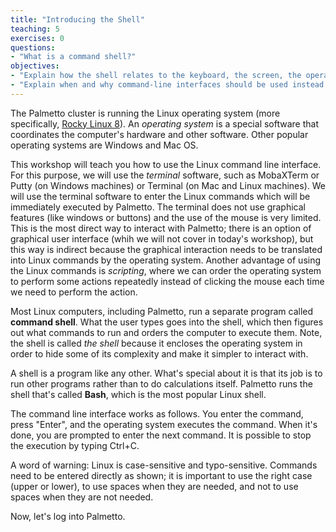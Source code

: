 ```yaml
---
title: "Introducing the Shell"
teaching: 5
exercises: 0
questions:
- "What is a command shell?"
objectives:
- "Explain how the shell relates to the keyboard, the screen, the operating system, and users' programs."
- "Explain when and why command-line interfaces should be used instead of graphical interfaces."
---
```




The Palmetto cluster is running the Linux operating system (more specifically, [Rocky Linux 8](https://rockylinux.org/)). An *operating system* is a special software that coordinates the computer's hardware and other software. Other popular operating systems are Windows and Mac OS. 

This workshop will teach you how to use the Linux command line interface. For this purpose, we will use the *terminal* software, such as MobaXTerm or Putty (on Windows machines) or Terminal (on Mac and Linux machines). We will use the terminal software to enter the Linux commands which will be immediately executed by Palmetto. The terminal does not use graphical features (like windows or buttons) and the use of the mouse is very limited. This is the most direct way to interact with Palmetto; there is an option of graphical user interface (whih we will not cover in today's workshop), but this way is indirect because the graphical interaction needs to be translated into Linux commands by the operating system. Another advantage of using the Linux commands is *scripting*, where we can order the operating system to perform some actions repeatedly instead of clicking the mouse each time we need to perform the action.    

Most Linux computers, including Palmetto, run a separate program called **command shell**.
What the user types goes into the shell,
which then figures out what commands to run and orders the computer to execute them. Note, the shell is called *the shell* because it encloses the operating system in order to hide some of its complexity and make it simpler to interact with.

A shell is a program like any other.
What's special about it is that its job is to run other programs
rather than to do calculations itself.
Palmetto runs the shell that's called **Bash**, which is the most popular Linux shell.


The command line interface works as follows. You enter the command, press "Enter", and the operating system executes the command. When it's done, you are prompted to enter the next command. It is possible to stop the execution by typing Ctrl+C.

A word of warning: Linux is case-sensitive and typo-sensitive. Commands need to be entered directly as shown; it is important to use the right case (upper or lower), to use spaces when they are needed, and not to use spaces when they are not needed.

Now, let's log into Palmetto.


